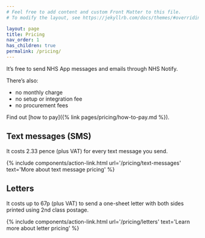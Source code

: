 ```yaml
---
# Feel free to add content and custom Front Matter to this file.
# To modify the layout, see https://jekyllrb.com/docs/themes/#overriding-theme-defaults

layout: page
title: Pricing
nav_order: 1
has_children: true
permalink: /pricing/
---
```


It’s free to send NHS App messages and emails through NHS Notify.

There’s also:

- no monthly charge
- no setup or integration fee
- no procurement fees

Find out [how to pay]({% link pages/pricing/how-to-pay.md %}).

## Text messages (SMS)

It costs 2.33 pence (plus VAT) for every text message you send.

{% include components/action-link.html
    url='/pricing/text-messages'
    text='More about text message pricing'
%}

## Letters

It costs up to 67p (plus VAT) to send a one-sheet letter with both sides printed using 2nd class postage.

{% include components/action-link.html
    url='/pricing/letters'
    text='Learn more about letter pricing'
%}
